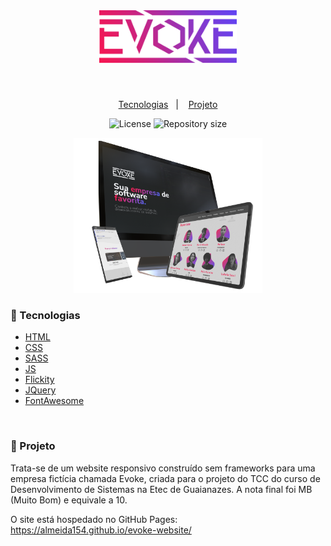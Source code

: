 <br>

<h1 align="center">
    <img alt="Contacts" title="Contacts" src="./public/img/Evoke_Colorful_Lines.png" width="220px" />
</h1>

<br>

<p align="center">
  <a href="#-Tecnologias">Tecnologias</a>&nbsp;&nbsp;&nbsp;|&nbsp;&nbsp;&nbsp;
  <a href="#-Projeto">Projeto</a>
</p>

<p align="center">
    <img alt="License" src="https://img.shields.io/static/v1?label=license&message=MIT&color=d42177&labelColor=f51753">
    <img alt="Repository size" src="https://img.shields.io/github/repo-size/Almeida154/evoke-website?color=d42177&labelColor=f51753">
</p>

<p align="center">
  <img alt="Evoke" src=".github/evoke-mockup.png" width="60%">
</p>

### 🚀 Tecnologias

- [HTML](https://www.w3schools.com/html/)
- [CSS](https://www.w3schools.com/css/)
- [SASS](https://sass-lang.com/)
- [JS](https://developer.mozilla.org/pt-BR/docs/Web/JavaScript/)
- [Flickity](https://flickity.metafizzy.co/)
- [JQuery](https://jquery.com/)
- [FontAwesome](https://fontawesome.com/)

<br>

### 🤳 Projeto

Trata-se de um website responsivo construído sem frameworks para uma empresa fictícia chamada Evoke, criada para o projeto do TCC do curso de Desenvolvimento de Sistemas na Etec de Guaianazes. A nota final foi MB (Muito Bom) e equivale a 10.

O site está hospedado no GitHub Pages: https://almeida154.github.io/evoke-website/

<br>
